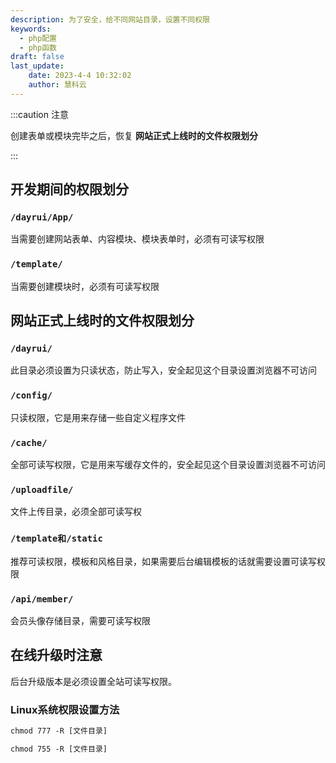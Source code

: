 ```yaml
---
description: 为了安全，给不同网站目录，设置不同权限
keywords:
  - php配置
  - php函数
draft: false
last_update:
    date: 2023-4-4 10:32:02
    author: 慧科云
---
```


:::caution 注意

创建表单或模块完毕之后，恢复 **网站正式上线时的文件权限划分**

:::

## 开发期间的权限划分

### `/dayrui/App/`

当需要创建网站表单、内容模块、模块表单时，必须有可读写权限

### `/template/`

当需要创建模块时，必须有可读写权限

## 网站正式上线时的文件权限划分

### `/dayrui/`

此目录必须设置为只读状态，防止写入，安全起见这个目录设置浏览器不可访问

### `/config/`

只读权限，它是用来存储一些自定义程序文件

### `/cache/`

全部可读写权限，它是用来写缓存文件的，安全起见这个目录设置浏览器不可访问

### `/uploadfile/`

文件上传目录，必须全部可读写权

### `/template和/static`

推荐可读权限，模板和风格目录，如果需要后台编辑模板的话就需要设置可读写权限

### `/api/member/`

会员头像存储目录，需要可读写权限

## 在线升级时注意

后台升级版本是必须设置全站可读写权限。

### Linux系统权限设置方法

```html title='读写权限'
chmod 777 -R [文件目录]
```

```html title='只读权限'
chmod 755 -R [文件目录]
```
